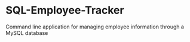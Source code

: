 # SQL-Employee-Tracker
Command line application for managing employee information through a MySQL database
